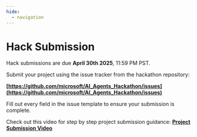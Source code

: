 ```yaml
---
hide:
  - navigation
---
```


# Hack Submission

Hack submissions are due **April 30th 2025**, 11:59 PM PST.

Submit your project using the issue tracker from the hackathon repository:

**[https://github.com/microsoft/AI_Agents_Hackathon/issues](https://github.com/microsoft/AI_Agents_Hackathon/issues)**


Fill out every field in the issue template to ensure your submission is complete.

Check out this video for step by step project submission guidance:
**[Project Submission Video](https://github.com/microsoft/hack-together-teams/assets/3199282/572ea387-61ec-4b77-9885-23b5b2bd39bd)**
